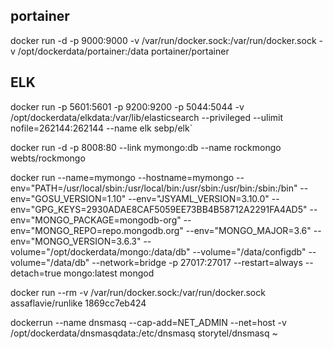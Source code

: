 ## portainer ##
docker run -d -p 9000:9000 -v /var/run/docker.sock:/var/run/docker.sock -v /opt/dockerdata/portainer:/data portainer/portainer

## ELK  ##
docker run -p 5601:5601 -p 9200:9200 -p 5044:5044   -v /opt/dockerdata/elkdata:/var/lib/elasticsearch  --privileged  --ulimit nofile=262144:262144  --name elk sebp/elk`

 
 docker run -d -p 8008:80 --link mymongo:db --name rockmongo webts/rockmongo

docker run --name=mymongo --hostname=mymongo --env="PATH=/usr/local/sbin:/usr/local/bin:/usr/sbin:/usr/bin:/sbin:/bin" --env="GOSU_VERSION=1.10" --env="JSYAML_VERSION=3.10.0" --env="GPG_KEYS=2930ADAE8CAF5059EE73BB4B58712A2291FA4AD5" --env="MONGO_PACKAGE=mongodb-org" --env="MONGO_REPO=repo.mongodb.org" --env="MONGO_MAJOR=3.6" --env="MONGO_VERSION=3.6.3" --volume="/opt/dockerdata/mongo:/data/db" --volume="/data/configdb" --volume="/data/db" --network=bridge -p 27017:27017 --restart=always --detach=true mongo:latest mongod


docker run --rm -v /var/run/docker.sock:/var/run/docker.sock    assaflavie/runlike   1869cc7eb424

dockerrun --name dnsmasq --cap-add=NET_ADMIN --net=host -v /opt/dockerdata/dnsmasqdata:/etc/dnsmasq storytel/dnsmasq
~
